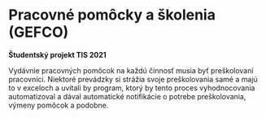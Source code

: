<h1>Pracovné pomôcky a školenia (GEFCO)</h1>
<b>Študentský projekt TIS 2021</b>

Vydávnie pracovných pomôcok na každú činnosť musia byť preškolovaní pracovníci.
Niektoré prevádzky si strážia svoje preškolovania samé a majú to v exceloch a uvítali by
program, ktorý by tento proces vyhodnocovania automatizoval a dával automatické
notifikácie o potrebe preškolovania, výmeny pomôcok a podobne.
